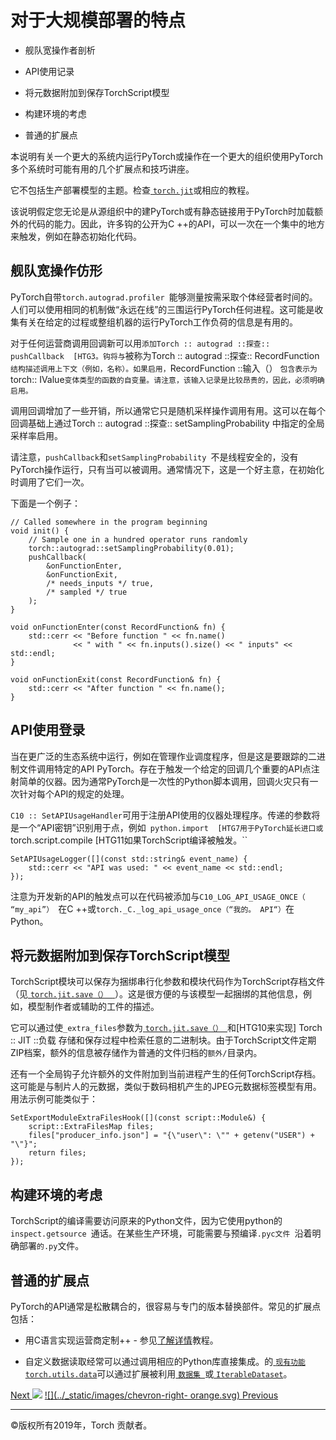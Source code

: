 # 对于大规模部署的特点

  * 舰队宽操作者剖析

  * API使用记录

  * 将元数据附加到保存TorchScript模型

  * 构建环境的考虑

  * 普通的扩展点

本说明有关一个更大的系统内运行PyTorch或操作在一个更大的组织使用PyTorch多个系统时可能有用的几个扩展点和技巧讲座。

它不包括生产部署模型的主题。检查[ `torch.jit`](../jit.html#module-torch.jit
"torch.jit")或相应的教程。

该说明假定您无论是从源组织中的建PyTorch或有静态链接用于PyTorch时加载额外的代码的能力。因此，许多钩的公开为C
++的API，可以一次在一个集中的地方来触发，例如在静态初始化代码。

## 舰队宽操作仿形

PyTorch自带`torch.autograd.profiler
`能够测量按需采取个体经营者时间的。人们可以使用相同的机制做“永远在线”的三围运行PyTorch任何进程。这可能是收集有关在给定的过程或整组机器的运行PyTorch工作负荷的信息是有用的。

对于任何运营商调用回调新可以用`添加Torch :: autograd ::探查:: pushCallback  [HTG3。钩将与`被称为Torch ::
autograd ::探查:: RecordFunction`结构描述调用上下文（例如，名称）。如果启用，`RecordFunction ::输入（）
`包含表示为`torch:: IValue`变体类型的函数的自变量。请注意，该输入记录是比较昂贵的，因此，必须明确启用。`

调用回调增加了一些开销，所以通常它只是随机采样操作调用有用。这可以在每个回调基础上通过Torch :: autograd ::探查::
setSamplingProbability 中指定的全局采样率启用。

请注意，`pushCallback`和`setSamplingProbability
`不是线程安全的，没有PyTorch操作运行，只有当可以被调用。通常情况下，这是一个好主意，在初始化时调用了它们一次。

下面是一个例子：

    
    
    // Called somewhere in the program beginning
    void init() {
        // Sample one in a hundred operator runs randomly
        torch::autograd::setSamplingProbability(0.01);
        pushCallback(
            &onFunctionEnter,
            &onFunctionExit,
            /* needs_inputs */ true,
            /* sampled */ true
        );
    }
    
    void onFunctionEnter(const RecordFunction& fn) {
        std::cerr << "Before function " << fn.name()
                  << " with " << fn.inputs().size() << " inputs" << std::endl;
    }
    
    void onFunctionExit(const RecordFunction& fn) {
        std::cerr << "After function " << fn.name();
    }
    

##  API使用登录

当在更广泛的生态系统中运行，例如在管理作业调度程序，但是这是要跟踪的二进制文件调用特定的API
PyTorch。存在于触发一个给定的回调几个重要的API点注射简单的仪器。因为通常PyTorch是一次性的Python脚本调用，回调火灾只有一次针对每个API的规定的处理。

`C10 :: SetAPIUsageHandler`可用于注册API使用的仪器处理程序。传递的参数将是一个“API密钥”识别用于点，例如`
python.import  [HTG7用于PyTorch延长进口或`torch.script.compile
[HTG11如果TorchScript编译被触发。``

    
    
    SetAPIUsageLogger([](const std::string& event_name) {
        std::cerr << "API was used: " << event_name << std::endl;
    });
    

注意为开发新的API的触发点可以在代码被添加与`C10_LOG_API_USAGE_ONCE（ “my_api”） `在C ++或`
torch._C._log_api_usage_once（“我的。 API“） `在Python。

## 将元数据附加到保存TorchScript模型

TorchScript模块可以保存为捆绑串行化参数和模块代码作为TorchScript存档文件（见[ `torch.jit.save（） `
](../jit.html#torch.jit.save
"torch.jit.save")）。这是很方便的与该模型一起捆绑的其他信息，例如，模型制作者或辅助的工件的描述。

它可以通过使`_extra_files`参数为[ `torch.jit.save（） `](../jit.html#torch.jit.save
"torch.jit.save")和[HTG10来实现] Torch :: JIT ::负载
存储和保存过程中检索任意的二进制块。由于TorchScript文件定期ZIP档案，额外的信息被存储作为普通的文件归档的`额外/`目录内。

还有一个全局钩子允许额外的文件附加到当前进程产生的任何TorchScript存档。这可能是与制片人的元数据，类似于数码相机产生的JPEG元数据标签模型有用。用法示例可能类似于：

    
    
    SetExportModuleExtraFilesHook([](const script::Module&) {
        script::ExtraFilesMap files;
        files["producer_info.json"] = "{\"user\": \"" + getenv("USER") + "\"}";
        return files;
    });
    

## 构建环境的考虑

TorchScript的编译需要访问原来的Python文件，因为它使用python的`inspect.getsource
`通话。在某些生产环境，可能需要与预编译`.pyc文件 `沿着明确部署`的.py`文件。

## 普通的扩展点

PyTorch的API通常是松散耦合的，很容易与专门的版本替换部件。常见的扩展点包括：

  * 用C语言实现运营商定制++ - 参见[了解详情](https://pytorch.org/tutorials/advanced/cpp_extension.html)教程。

  * 自定义数据读取经常可以通过调用相应的Python库直接集成。的[ `现有功能torch.utils.data`](../data.html#module-torch.utils.data "torch.utils.data")可以通过扩展被利用[ `数据集 `](../data.html#torch.utils.data.Dataset "torch.utils.data.Dataset")或[ `IterableDataset`](../data.html#torch.utils.data.IterableDataset "torch.utils.data.IterableDataset")。

[Next ![](../_static/images/chevron-right-orange.svg)](multiprocessing.html
"Multiprocessing best practices") [![](../_static/images/chevron-right-
orange.svg) Previous](faq.html "Frequently Asked Questions")

* * *

©版权所有2019年，Torch 贡献者。
